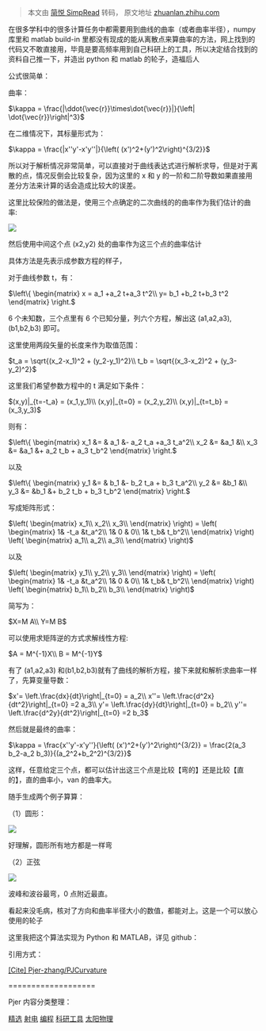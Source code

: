 > 本文由 [简悦 SimpRead](http://ksria.com/simpread/) 转码， 原文地址 [zhuanlan.zhihu.com](https://zhuanlan.zhihu.com/p/72083902)

在很多学科中的很多计算任务中都需要用到曲线的曲率（或者曲率半径），numpy 库里和 matlab build-in 里都没有现成的能从离散点来算曲率的方法，网上找到的代码又不敢直接用，毕竟是要高频率用到自己科研上的工具，所以决定结合找到的资料自己推一下，并造出 python 和 matlab 的轮子，造福后人

公式很简单：

曲率：

$\kappa = \frac{|\ddot{\vec{r}}\times\dot{\vec{r}}|}{\left| \dot{\vec{r}}\right|^3}$

在二维情况下，其标量形式为：

$\kappa = \frac{|x''y'-x'y''|}{\left( (x')^2+(y')^2\right)^{3/2}}$

所以对于解析情况非常简单，可以直接对于曲线表达式进行解析求导，但是对于离散的点，情况反倒会比较复杂，因为这里的 x 和 y 的一阶和二阶导数如果直接用差分方法来计算的话会造成比较大的误差。

这里比较保险的做法是，使用三个点确定的二次曲线的的曲率作为我们估计的曲率:

![](https://pic1.zhimg.com/v2-5f2c6761f6e96378e2cbc69ac2072330_r.jpg)

然后使用中间这个点 (x2,y2) 处的曲率作为这三个点的曲率估计

具体方法是先表示成参数方程的样子，

对于曲线参数 t，有：

$\left\{ \begin{matrix} x = a_1 +a_2 t+a_3 t^2\\ y= b_1 +b_2 t+b_3 t^2 \end{matrix} \right.$

6 个未知数，三个点里有 6 个已知分量，列六个方程，解出这 (a1,a2,a3), (b1,b2,b3) 即可。

这里使用两段矢量的长度来作为取值范围：

$t_a = \sqrt{(x_2-x_1)^2 + (y_2-y_1)^2}\\ t_b = \sqrt{(x_3-x_2)^2 + (y_3-y_2)^2}$

这里我们希望参数方程中的 t 满足如下条件：

$(x,y)|_{t=-t_a} = (x_1,y_1)\\ (x,y)|_{t=0} = (x_2,y_2)\\ (x,y)|_{t=t_b} = (x_3,y_3)$

则有：

$\left\{ \begin{matrix} x_1 &= & a_1 &- a_2 t_a +a_3 t_a^2\\ x_2 &= &a_1 &\\ x_3 &= &a_1 &+ a_2 t_b + a_3 t_b^2 \end{matrix} \right.$

以及

$\left\{ \begin{matrix} y_1 &= & b_1 &- b_2 t_a + b_3 t_a^2\\ y_2 &= &b_1 &\\ y_3 &= &b_1 &+ b_2 t_b + b_3 t_b^2 \end{matrix} \right.$

写成矩阵形式：

$\left( \begin{matrix} x_1\\ x_2\\ x_3\\ \end{matrix} \right) = \left( \begin{matrix} 1& -t_a &t_a^2\\ 1& 0 & 0\\ 1& t_b& t_b^2\\ \end{matrix} \right) \left( \begin{matrix} a_1\\ a_2\\ a_3\\ \end{matrix} \right)$

以及

$\left( \begin{matrix} y_1\\ y_2\\ y_3\\ \end{matrix} \right) = \left( \begin{matrix} 1& -t_a &t_a^2\\ 1& 0 & 0\\ 1& t_b& t_b^2\\ \end{matrix} \right) \left( \begin{matrix} b_1\\ b_2\\ b_3\\ \end{matrix} \right)$

简写为：

$X=M A\\ Y=M B$

可以使用求矩阵逆的方式求解线性方程:

$A = M^{-1}X\\ B = M^{-1}Y$

有了 (a1,a2,a3) 和(b1,b2,b3)就有了曲线的解析方程，接下来就和解析求曲率一样了，先算变量导数：

$x'= \left.\frac{dx}{dt}\right|_{t=0} = a_2\\ x''= \left.\frac{d^2x}{dt^2}\right|_{t=0} =2 a_3\\ y'= \left.\frac{dy}{dt}\right|_{t=0} = b_2\\ y''= \left.\frac{d^2y}{dt^2}\right|_{t=0} =2 b_3$

然后就是最终的曲率：

$\kappa = \frac{x''y'-x'y''}{\left( (x')^2+(y')^2\right)^{3/2}} = \frac{2(a_3 b_2-a_2 b_3)}{(a_2^2+b_2^2)^{3/2}}$

这样，任意给定三个点，都可以估计出这三个点是比较【弯的】还是比较【直的】，直的曲率小，van 的曲率大。

随手生成两个例子算算：

（1）圆形：

![](https://pic3.zhimg.com/v2-53181e885c5d85e60338820924c9bd62_r.jpg)

好理解，圆形所有地方都是一样弯

（2）正弦

![](https://pic4.zhimg.com/v2-4e1197920b0ee071a220abe51a622627_r.jpg)

波峰和波谷最弯，0 点附近最直。

看起来没毛病，核对了方向和曲率半径大小的数值，都能对上。这是一个可以放心使用的轮子

这里我把这个算法实现为 Python 和 MATLAB，详见 github：

引用方式：

[[Cite] Pjer-zhang/PJCurvature](https://github.com/Pjer-zhang/PJCurvature/blob/master/cite.md)

  
===================

Pjer 内容分类整理：

[精选](https://www.zhihu.com/collection/334151662) [射电](https://www.zhihu.com/collection/334150369) [编程](https://www.zhihu.com/collection/334149416) [科研工具](https://www.zhihu.com/collection/334151416) [太阳物理](https://www.zhihu.com/collection/334150296)